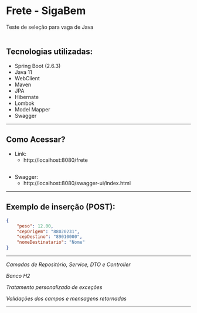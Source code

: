 # Frete - SigaBem
Teste de seleção para vaga de Java
<br/><br/>

## **Tecnologias utilizadas:**
- Spring Boot (2.6.3)
- Java 11
- WebClient
- Maven
- JPA
- Hibernate
- Lombok
- Model Mapper
- Swagger

---

## **Como Acessar?**

- Link:
   - http://localhost:8080/frete

##

- Swagger: 
   - http://localhost:8080/swagger-ui/index.html
    
---

## **Exemplo de inserção (POST):**

```json
{
    "peso": 12.00,
    "cepOrigem": "88020231",
    "cepDestino": "89010000",
    "nomeDestinatario": "Nome"
}
```

---

_Camadas de Repositório, Service, DTO e Controller_

_Banco H2_

_Tratamento personalizado de exceções_

_Validações dos campos e mensagens retornadas_

---
